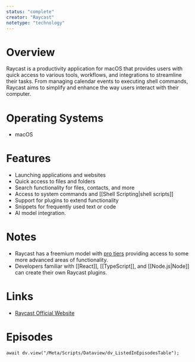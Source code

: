 ```yaml
---
status: "complete"
creator: "Raycast"
notetype: "technology"
---
```

# Overview
Raycast is a productivity application for macOS that provides users with quick access to various tools, workflows, and integrations to streamline their tasks. From managing calendar events to executing shell commands, Raycast aims to simplify and enhance the way users interact with their computer.

# Operating Systems
- macOS

# Features
- Launching applications and websites
- Quick access to files and folders
- Search functionality for files, contacts, and more
- Access to system commands and [[Shell Scripting\|shell scripts]]
- Support for plugins to extend functionality
- Snippets for frequently used text or code
- AI model integration.

# Notes
- Raycast has a freemium model with [pro tiers](https://www.raycast.com/pro) providing access to some more advanced areas of functionality.
- Developers familiar with [[React]], [[TypeScript]], and [[Node.js|Node]] can create their own Raycast plugins.

# Links
- [Raycast Official Website](https://www.raycast.com)

# Episodes
```dataviewjs
await dv.view("/Meta/Scripts/Dataview/dv_ListedInEpisodesTable");
```
